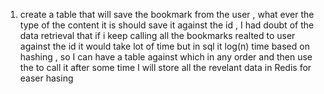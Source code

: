  1. create a table that will save the bookmark from the user , what ever the type of the
 content it is should save it against the id , I had doubt of the data retrieval that if 
 i keep calling all the bookmarks realted to user against the id it would take lot of time but in sql it log(n) time based on hashing , so I can have a table against which in any order and then use the to call it after some time I will store all the revelant data in Redis for easer hasing 

 
